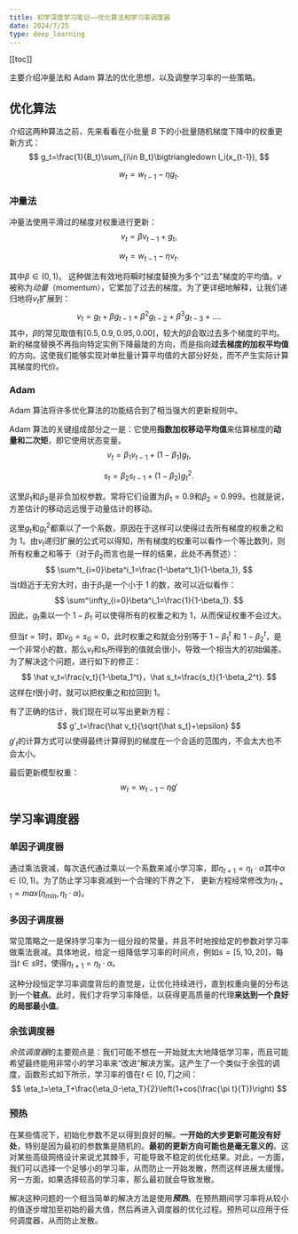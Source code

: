 ```yaml
---
title: 初学深度学习笔记——优化算法和学习率调度器
date: 2024/7/25
type: deep_learning
---
```


[[toc]]

主要介绍冲量法和 Adam 算法的优化思想，以及调整学习率的一些策略。

## 优化算法

介绍这两种算法之前，先来看看在小批量 $B$ 下的小批量随机梯度下降中的权重更新方式：
$$
g_t=\frac{1}{B_t}\sum_{i\in B_t}\bigtriangledown l_i(x_{t-1}),
$$

$$
w_t=w_{t-1}-\eta g_t.
$$

### 冲量法

冲量法使用平滑过的梯度对权重进行更新：
$$
v_t=\beta v_{t-1}+g_t,
$$

$$
w_t=w_{t-1}-\eta v_t.
$$

其中$\beta\in(0,1)$。 这种做法有效地将瞬时梯度替换为多个“过去”梯度的平均值。$v$被称为*动量*（momentum），它累加了过去的梯度。为了更详细地解释，让我们递归地将$v_t$扩展到：
$$
v_t=g_t+\beta g_{t-1}+\beta^2g_{t-2}+\beta^3g_{t-3}+\dots.
$$
其中，$\beta$的常见取值有$[0.5,0.9,0.95,0.00]$，较大的$\beta$会取过去多个梯度的平均。新的梯度替换不再指向特定实例下降最陡的方向，而是指向**过去梯度的加权平均值**的方向。这使我们能够实现对单批量计算平均值的大部分好处，而不产生实际计算其梯度的代价。

### Adam

Adam 算法将许多优化算法的功能结合到了相当强大的更新规则中。

Adam 算法的关键组成部分之一是：它使用**指数加权移动平均值**来估算梯度的**动量和二次矩**，即它使用状态变量。
$$
v_t=\beta_1 v_{t-1}+(1-\beta_1)g_t,
$$

$$
s_t=\beta_2 s_{t-1}+(1-\beta_2)g_t^2.
$$

这里$\beta_1$和$\beta_2$是非负加权参数。常将它们设置为$\beta_1=0.9$和$\beta_2=0.999$。也就是说，方差估计的移动远远慢于动量估计的移动。

这里$g_t$和$g_t^2$都乘以了一个系数，原因在于这样可以使得过去所有梯度的权重之和为 $1$。由$v_t$递归扩展的公式可以得知，所有梯度的权重可以看作一个等比数列，则所有权重之和等于（对于$\beta_2$而言也是一样的结果，此处不再赘述）：
$$
\sum^t_{i=0}\beta^i_1=\frac{1-\beta^t_1}{1-\beta_1},
$$
当$t$趋近于无穷大时，由于$\beta_1$是一个小于 $1$ 的数，故可以近似看作：
$$
\sum^\infty_{i=0}\beta^i_1=\frac{1}{1-\beta_1}.
$$
因此，$g_t$乘以一个 $1-\beta_1$ 可以使得所有的权重之和为 $1$，从而保证权重不会过大。

但当$t=1$时，即$v_0=s_0=0$，此时权重之和就会分别等于 $1-\beta_1^t$ 和 $1-\beta_2^t$，是一个非常小的数，那么$v_t$和$s_t$所得到的值就会很小，导致一个相当大的初始偏差。为了解决这个问题，进行如下的修正：
$$
\hat v_t=\frac{v_t}{1-\beta_1^t}，\hat s_t=\frac{s_t}{1-\beta_2^t}.
$$
这样在$t$很小时，就可以把权重之和拉回到 $1$。

有了正确的估计，我们现在可以写出更新方程：
$$
g'_t=\frac{\hat v_t}{\sqrt{\hat s_t}+\epsilon}
$$
$g'_t$的计算方式可以使得最终计算得到的梯度在一个合适的范围内，不会太大也不会太小。

最后更新模型权重：
$$
w_t=w_{t-1}-\eta g'
$$

## 学习率调度器

### 单因子调度器

通过乘法衰减，每次迭代通过乘以一个系数来减小学习率，即$\eta_{t+1}=\eta_t\cdot\alpha$其中$\alpha\in(0,1)$。为了防止学习率衰减到一个合理的下界之下， 更新方程经常修改为$\eta_{t+1}=max(\eta_{min},\eta_t\cdot\alpha)$。

### 多因子调度器

常见策略之一是保持学习率为一组分段的常量，并且不时地按给定的参数对学习率做乘法衰减。具体地说，给定一组降低学习率的时间点，例如$s=[5,10,20]$，每当$t\in s$时，使得$\eta_{t+1}=\eta_t\cdot\alpha$。

这种分段恒定学习率调度背后的直觉是，让优化持续进行，直到权重向量的分布达到一个**驻点**。此时，我们才将学习率降低，以获得更高质量的代理**来达到一个良好的局部最小值**。

### 余弦调度器

*余弦调度器*的主要观点是：我们可能不想在一开始就太大地降低学习率，而且可能希望最终能用非常小的学习率来“改进”解决方案。这产生了一个类似于余弦的调度，函数形式如下所示，学习率的值在$t\in[0,T]$之间：
$$
\eta_t=\eta_T+\frac{\eta_0-\eta_T}{2}\left(1+cos(\frac{\pi t}{T})\right)
$$

### 预热

在某些情况下，初始化参数不足以得到良好的解。**一开始的大步更新可能没有好处**，特别是因为最初的参数集是随机的。**最初的更新方向可能也是毫无意义的**。这对某些高级网络设计来说尤其棘手，可能导致不稳定的优化结果。对此，一方面，我们可以选择一个足够小的学习率，从而防止一开始发散，然而这样进展太缓慢。另一方面，如果选择较高的学习率，那么最初就会导致发散。

解决这种问题的一个相当简单的解决方法是使用***预热***。在预热期间学习率将从较小的值逐步增加至初始的最大值，然后再进入调度器的优化过程。预热可以应用于任何调度器，从而防止发散。